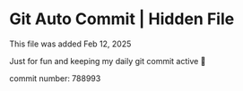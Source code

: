 # Git Auto Commit | Hidden File

This file was added Feb 12, 2025

Just for fun and keeping my daily git commit active 🤪

commit number: 788993
